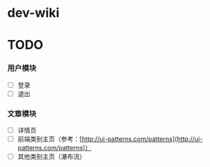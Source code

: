 dev-wiki
========



# TODO
### 用户模块
- [ ] 登录
- [ ] 退出

### 文章模块
- [ ] 详情页
- [ ] 前端类别主页（参考：[http://ui-patterns.com/patterns](http://ui-patterns.com/patterns)）
- [ ] 其他类别主页（瀑布流）
